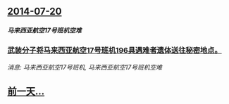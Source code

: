 ## [2014-07-20](/news/2014/07/20/index.md)

##### 马来西亚航空17号班机空难
### [武装分子将马来西亚航空17号班机196具遇难者遗体送往秘密地点。](/news/2014/07/20/武装分子将马来西亚航空17号班机196具遇难者遗体送往秘密地点.md)
_消息: 马来西亚航空17号班机, 马来西亚航空17号班机空难_

## [前一天...](/news/2014/07/19/index.md)

